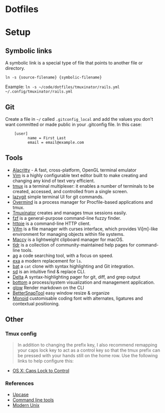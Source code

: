 # Dotfiles

# Setup
## Symbolic links
A symbolic link is a special type of file that points to another file or directory.

`ln -s {source-filename} {symbolic-filename}`

Example: `ln -s ~/code/dotfiles/tmuxinator/rails.yml
~/.config/tmuxinator/rails.yml`

## Git
Create a file in `~/` called `.gitconfig_local` and add the values you don't want committed or made public in your .gitconfig file. In this case:
```
    [user]
          name = First Last
          email = email@example.com
```

## Tools
- [Alacritty](https://github.com/alacritty/alacritty) - A fast, cross-platform, OpenGL terminal emulator
- [Vim](https://github.com/vim/vim) is a highly configurable text editor built to make creating and changing any kind of text very efficient.
- [tmux](https://github.com/tmux/tmux) is a terminal multiplexer: it enables a number of terminals to be created, accessed, and controlled from a single screen.
- [lazygit](https://github.com/jesseduffield/lazygit) simple terminal UI for git commands.
- [Overmind](https://github.com/DarthSim/overmind) is a process manager for Procfile-based applications and tmux.
- [Tmuxinator](https://github.com/tmuxinator/tmuxinator) creates and manages tmux sessions easily.
- [fzf](https://github.com/junegunn/fzf) is a general-purpose command-line fuzzy finder.
- [httpie](https://httpie.io/) is a command-line HTTP client.
- [Vifm](https://vifm.info/) is a file manager with curses interface, which provides Vi[m]-like environment for managing objects within file systems.
- [Maccy](https://github.com/p0deje/Maccy) is a lightweight clipboard manager for macOS.
- [tldr](https://github.com/tldr-pages/tldr) is a collection of community-maintained help pages for command-line tools.
- [ag](https://github.com/ggreer/the_silver_searcher) a code searching tool, with a focus on speed.
- [exa](https://github.com/ogham/exa) a modern replacement for `ls`.
- [bat](https://github.com/sharkdp/bat) a `cat` clone with syntax highlighting and Git integration.
- [sd](https://github.com/chmln/sd) is an intuitive find & replace CLI.
- [Delta](https://github.com/dandavison/delta) A syntax-highlighting pager for git, diff, and grep output
- [bottom](https://github.com/ClementTsang/bottom) a process/system visualization and management application.
- [glow](https://github.com/charmbracelet/glow) Render markdown on the CLI
- [BetterSnapTool](https://apps.apple.com/us/app/bettersnaptool/id417375580?mt=12) easy window resize & organize
- [Monoid](https://github.com/larsenwork/monoid) customisable coding font with alternates, ligatures and contextual positioning.

<!-- TODO: Add Notion, browser, etc. -->

## Other
### Tmux config
> In addition to changing the prefix key, I also recommend remapping your caps lock key to act as a control key so that the tmux prefix can be pressed with your hands still on the home row. Use the following links to help configure this:
+ [OS X: Caps Lock to Control](https://stackoverflow.com/questions/162896/emacs-on-mac-os-x-leopard-key-bindings)

### References
- [Upcase](https://thoughtbot.com/upcase/)
- [Command line tools](https://jvns.ca/blog/2022/04/12/a-list-of-new-ish--command-line-tools/)
- [Modern Unix](https://github.com/ibraheemdev/modern-unix)

